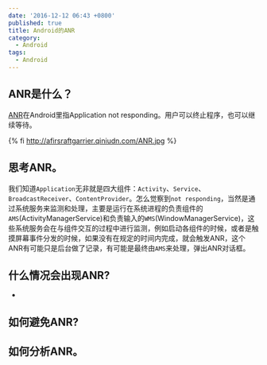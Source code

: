 ```yaml
---
date: '2016-12-12 06:43 +0800'
published: true
title: Android的ANR
category:
  - Android
tags:
  - Android
---
```

## ANR是什么？

[ANR](https://developer.android.google.cn/training/articles/perf-anr.html#anr)在Android里指Application not responding。用户可以终止程序，也可以继续等待。

{% fi http://afirsraftgarrier.qiniudn.com/ANR.jpg %}

## 思考ANR。

我们知道`Application`无非就是四大组件：`Activity`、`Service`、`BroadcastReceiver`、`ContentProvider`。怎么觉察到`not responding`，当然是通过系统服务来监测和处理，主要是运行在系统进程的负责组件的`AMS`(ActivityManagerService)和负责输入的`WMS`(WindowManagerService)，这些系统服务会在与组件交互的过程中进行监测，例如启动各组件的时候，或者是触摸屏幕事件分发的时候，如果没有在规定的时间内完成，就会触发ANR，这个ANR有可能只是后台做了记录，有可能是最终由`AMS`来处理，弹出ANR对话框。


## 什么情况会出现ANR?

* 

## 如何避免ANR?

## 如何分析ANR。
